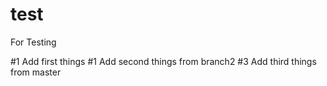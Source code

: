# test
For Testing

#1 Add first things
#1 Add second things from branch2
#3 Add third things from master
